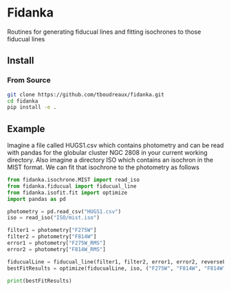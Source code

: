 # Fidanka

Routines for generating fiducual lines and fitting isochrones to those fiducual
lines

## Install

### From Source

```bash
git clone https://github.com/tboudreaux/fidanka.git
cd fidanka
pip install -e .
```

## Example

Imagine a file called HUGS1.csv which contains photometry and can be read with
pandas for the globular cluster NGC 2808 in your current working directory.
Also imagine a directory ISO which contains an isochron in the MIST format. We
can fit that isochrone to the photometry as follows

```python
from fidanka.isochrone.MIST import read_iso
from fidanka.fiducual import fiducual_line
from fidanka.isofit.fit import optimize
import pandas as pd

photometry = pd.read_csv("HUGS1.csv")
iso = read_iso("ISO/mist.iso")

filter1 = photometry["F275W"]
filter2 = photometry["F814W"]
error1 = photometry["F275W_RMS"]
error2 = photometry["F814W_RMS"]

fiducualLine = fiducual_line(filter1, filter2, error1, error2, reverseFilterOrder=True)
bestFitResults = optimize(fiducualLine, iso, ("F275W", "F814W", "F814W"))

print(bestFitResults)
```
